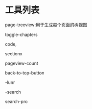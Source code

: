 # 工具列表

page-treeview:用于生成每个页面的树视图

toggle-chapters

code,

sectionx

pageview-count

back-to-top-button

 -lunr

-search

search-pro